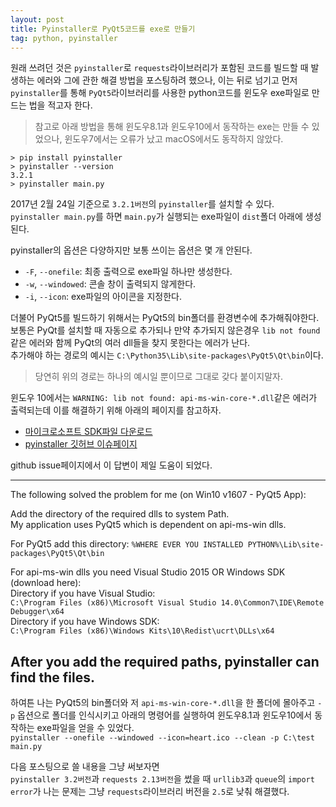 ```yaml
---
layout: post
title: Pyinstaller로 PyQt5코드를 exe로 만들기
tag: python, pyinstaller
---
```


원래 쓰려던 것은 `pyinstaller`로 `requests`라이브러리가 포함된 코드를 빌드할 때 발생하는 에러와 그에 관한 해결 방법을 포스팅하려 했으나, 이는 뒤로 넘기고 먼저 `pyinstaller`를 통해 `PyQt5`라이브러리를 사용한 python코드를 윈도우 exe파일로 만드는 법을 적고자 한다.

> 참고로 아래 방법을 통해 윈도우8.1과 윈도우10에서 동작하는 exe는 만들 수 있었으나, 윈도우7에서는 오류가 났고 macOS에서도 동작하지 않았다.


```shell
> pip install pyinstaller
> pyinstaller --version
3.2.1
> pyinstaller main.py
```
2017년 2월 24일 기준으로 `3.2.1버전`의 `pyinstaller`를 설치할 수 있다.  
`pyinstaller main.py`를 하면 `main.py`가 실행되는 exe파일이 `dist`폴더 아래에 생성된다.

pyinstaller의 옵션은 다양하지만 보통 쓰이는 옵션은 몇 개 안된다.
- `-F`, `--onefile`: 최종 출력으로 exe파일 하나만 생성한다.
- `-w`, `--windowed`: 콘솔 창이 출력되지 않게한다.
- `-i`, `--icon`: exe파일의 아이콘을 지정한다.



더불어 PyQt5를 빌드하기 위해서는 PyQt5의 bin폴더를 환경변수에 추가해줘야한다.  
보통은 PyQt를 설치할 때 자동으로 추가되나 만약 추가되지 않은경우 `lib not found`같은 에러와 함께 PyQt의 여러 dll들을 찾지 못한다는 에러가 난다.  
추가해야 하는 경로의 예시는 `C:\Python35\Lib\site-packages\PyQt5\Qt\bin`이다.

> 당연히 위의 경로는 하나의 예시일 뿐이므로 그대로 갖다 붙이지말자.

윈도우 10에서는 `WARNING: lib not found: api-ms-win-core-*.dll`같은 에러가 출력되는데 이를 해결하기 위해 아래의 페이지를 참고하자.
- [마이크로소프트 SDK파일 다운로드](https://blogs.msdn.microsoft.com/vcblog/2015/03/03/introducing-the-universal-crt/)
- [pyinstaller 깃허브 이슈페이지](https://github.com/pyinstaller/pyinstaller/issues/1566)

github issue페이지에서 이 답변이 제일 도움이 되었다.

---
The following solved the problem for me (on Win10 v1607 - PyQt5 App):  

Add the directory of the required dlls to system Path.  
My application uses PyQt5 which is dependent on api-ms-win dlls.  

For PyQt5 add this directory: `%WHERE EVER YOU INSTALLED PYTHON%\Lib\site-packages\PyQt5\Qt\bin`

For api-ms-win dlls you need Visual Studio 2015 OR Windows SDK (download here):  
Directory if you have Visual Studio:  
`C:\Program Files (x86)\Microsoft Visual Studio 14.0\Common7\IDE\Remote Debugger\x64`  
Directory if you have Windows SDK:  
`C:\Program Files (x86)\Windows Kits\10\Redist\ucrt\DLLs\x64`  

After you add the required paths, pyinstaller can find the files.
---




하여튼 나는 PyQt5의 bin폴더와 저 `api-ms-win-core-*.dll`을 한 폴더에 몰아주고 `-p` 옵션으로 폴더를 인식시키고 아래의 명령어를 실행하여 윈도우8.1과 윈도우10에서 동작하는 exe파일을 얻을 수 있었다.  
`pyinstaller --onefile --windowed --icon=heart.ico --clean -p C:\test main.py`  



다음 포스팅으로 쓸 내용을 그냥 써보자면  
`pyinstaller 3.2버전`과 `requests 2.13버전`을 썼을 때 `urllib3`과 `queue`의 `import error`가 나는 문제는 그냥 `requests`라이브러리 버전을 `2.5`로 낮춰 해결했다.
